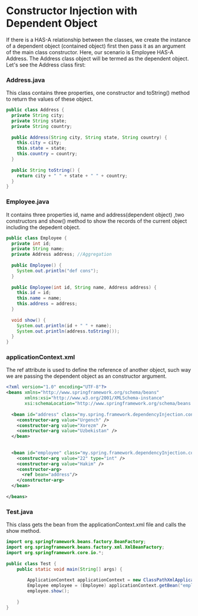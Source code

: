 # Constructor Injection with Dependent Object
If there is a HAS-A relationship between the classes, we create the instance of a dependent object (contained object) first then pass it as an argument of the main class 
constructor. Here, our scenario is Employee HAS-A Address. The Address class object will be termed as the dependent object. Let's see the Address class first:

### Address.java
This class contains three properties, one constructor and toString() method to return the values of these object.

```java
public class Address {  
  private String city;  
  private String state;  
  private String country;  
  
  public Address(String city, String state, String country) {  
    this.city = city;  
    this.state = state;  
    this.country = country;  
  }  
  
  public String toString() {  
    return city + " " + state + " " + country;  
  }  
}
```

### Employee.java
It contains three properties id, name and address(dependent object) ,two constructors and show() method to show the records of the current object including the depedent object.

```java
public class Employee {  
  private int id;  
  private String name;  
  private Address address; //Aggregation  
  
  public Employee() {
    System.out.println("def cons");
  }  
  
  public Employee(int id, String name, Address address) {    
    this.id = id;  
    this.name = name;  
    this.address = address;  
  }  
  
  void show() {  
    System.out.println(id + " " + name);  
    System.out.println(address.toString());  
  }  
}  
```

### applicationContext.xml
The ref attribute is used to define the reference of another object, such way we are passing the dependent object as an constructor argument.

```xml
<?xml version="1.0" encoding="UTF-8"?>  
<beans xmlns="http://www.springframework.org/schema/beans"
       xmlns:xsi="http://www.w3.org/2001/XMLSchema-instance"
       xsi:schemaLocation="http://www.springframework.org/schema/beans http://www.springframework.org/schema/beans/spring-beans.xsd">
  
  <bean id="address" class="my.spring.framework.dependencyInjection.consInjectionWithDepObj.Employee">  
    <constructor-arg value="Urgench" />
    <constructor-arg value="Xorezm" />  
    <constructor-arg value="Uzbekistan" />
  </bean>  
  
  
  <bean id="employee" class="my.spring.framework.dependencyInjection.consInjectionWithDepObj.Employee">  
    <constructor-arg value="22" type="int" />  
    <constructor-arg value="Hakim" />
    <constructor-arg>  
      <ref bean="address"/>  
    </constructor-arg>  
  </bean>  
  
</beans>  
```

### Test.java
This class gets the bean from the applicationContext.xml file and calls the show method.

```java
import org.springframework.beans.factory.BeanFactory;  
import org.springframework.beans.factory.xml.XmlBeanFactory;  
import org.springframework.core.io.*;  
  
public class Test {  
    public static void main(String[] args) {  
          
        ApplicationContext applicationContext = new ClassPathXmlApplicationContext("applicationContext.xml");
        Employee employee = (Employee) applicationContext.getBean("employee");
        employee.show(); 
          
    }  
}  
```
